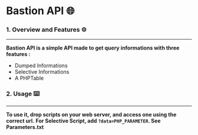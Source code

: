 # Bastion API 🌐

### 1. Overview and Features ⚙️
---

**Bastion API is a simple API made to get query informations with three features :**

- Dumped Informations
- Selective Informations
- A PHPTable

### 2. Usage ⌨️
---

**To use it, drop scripts on your web server, and access one using the correct url.**
**For Selective Script, add `?data=PHP_PARAMETER`. See Parameters.txt**

